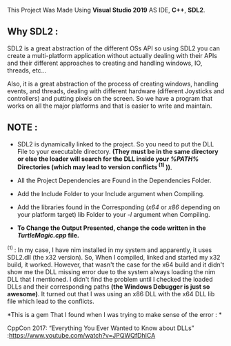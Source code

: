 This Project Was Made Using **Visual Studio 2019** AS IDE, **C++**, **SDL2**.

## Why SDL2 : 

SDL2 is a great abstraction of the different OSs API so using SDL2 you can create a multi-platform application without actually dealing with their APIs 
and their different approaches to creating and handling windows, IO, threads, etc...

Also, it is a great abstraction of the process of creating windows, handling events, and threads, dealing with different hardware (different Joysticks and controllers) 
and putting pixels on the screen. So we have a program that works on all the major platforms and that is easier to write and maintain.

## NOTE :

+ SDL2 is dynamically linked to the project. So you need to put the DLL File to your executable directory. **(They must be in the same directory or else the loader 
will search for the DLL inside your *%PATH%* Directories (which may lead to version conflicts<sup> (1) </sup>))**.
+ All the Project Dependencies are Found in the Dependencies Folder.
+ Add the Include Folder to your Include argument when Compiling.
+ Add the libraries found in the Corresponding (*x64* or *x86* depending on your platform target) lib Folder to your *-l* argument when Compiling.


+ **To Change the Output Presented, change the code written in the *TurtleMagic.cpp* file.** 

<sup> (1) </sup> : In my case, I have nim installed in my system and apparently, it uses SDL2.dll (the x32 version). So, When I compiled, linked and started my x32 build, it worked. However, that wasn't the case for the x64 build and it didn't show me the DLL missing error due to the system always loading the nim DLL that I mentioned.
I didn't find the problem until I checked the loaded DLLs and their corresponding paths **(the Windows Debugger is just so awesome)**. It turned out that I was using an x86 DLL with the x64 DLL lib file which lead to the conflicts.

*This is a gem That I found when I was trying to make sense of the error : * 

CppCon 2017: “Everything You Ever Wanted to Know about DLLs” :https://www.youtube.com/watch?v=JPQWQfDhICA
